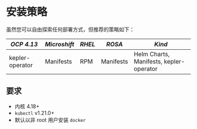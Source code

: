 # 安装策略

虽然您可以自由探索任何部署方式，但推荐的策略如下：

| *OCP 4.13*      | *Microshift*     | *RHEL*  |  *ROSA* | *Kind* |
| ------------- | -------------  | ----- | ----- | ----|
| kepler-operator | Manifests  | RPM | Manifests | Helm Charts, Manifests, kepler-operator|

## 要求

- 内核 4.18+
- `kubectl` v1.21.0+
- 默认以非 root 用户安装 `docker`
